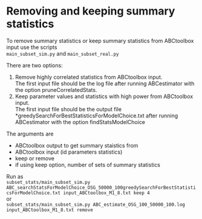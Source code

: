# Removing and keeping summary statistics   
To remove summary statistics or keep summary statistics from ABCtoolbox input use the scripts  
`main_subset_sim.py` and
`main_subset_real.py`  

There are two options:    
1. Remove highly correlated statistics from ABCtoolbox input.   
The first input file should be the log file after running ABCestimator with the option pruneCorrelatedStats.  
2. Keep parameter values and statistics with high power from ABCtoolbox input.   
The first input file should be the output file *greedySearchForBestStatisticsForModelChoice.txt after running ABCestimator with the option findStatsModelChoice  

The arguments are    
- ABCtoolbox output to get summary staistics from  
- ABCtoolbox input (id parameters statistics)  
- keep or remove  
- if using keep option, number of sets of summary statistics  

Run as  
`subset_stats/main_subset_sim.py ABC_searchStatsForModelChoice_OSG_50000_100greedySearchForBestStatisticsForModelChoice.txt input_ABCtoolbox_M1_8.txt keep 4`  
or  
`subset_stats/main_subset_sim.py ABC_estimate_OSG_100_50000_100.log input_ABCtoolbox_M1_8.txt remove`
